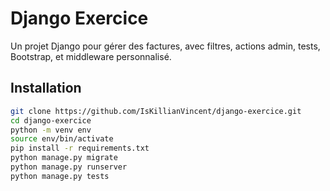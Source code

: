 # Django Exercice

Un projet Django pour gérer des factures, avec filtres, actions admin, tests, Bootstrap, et middleware personnalisé.

## Installation

```bash
git clone https://github.com/IsKillianVincent/django-exercice.git
cd django-exercice
python -m venv env
source env/bin/activate
pip install -r requirements.txt
python manage.py migrate
python manage.py runserver
python manage.py tests
